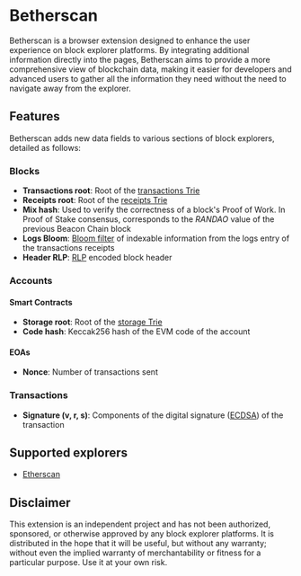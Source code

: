 # Betherscan
Betherscan is a browser extension designed to enhance the user experience on block explorer platforms. By integrating additional information directly into the pages, Betherscan aims to provide a more comprehensive view of blockchain data, making it easier for developers and advanced users to gather all the information they need without the need to navigate away from the explorer.

## Features
Betherscan adds new data fields to various sections of block explorers, detailed as follows:

### Blocks
- **Transactions root**: Root of the [transactions Trie](https://ethereum.org/developers/docs/data-structures-and-encoding/patricia-merkle-trie#transaction-trie)
- **Receipts root**: Root of the [receipts Trie](https://ethereum.org/developers/docs/data-structures-and-encoding/patricia-merkle-trie#receipts-trie)
- **Mix hash**: Used to verify the correctness of a block's Proof of Work. In Proof of Stake consensus, corresponds to the _RANDAO_ value of the previous Beacon Chain block
- **Logs Bloom**: [Bloom filter](https://en.wikipedia.org/wiki/Bloom_filter) of indexable information from the logs entry of the transactions receipts
- **Header RLP**: [RLP](https://ethereum.org/developers/docs/data-structures-and-encoding/rlp) encoded block header

### Accounts
#### Smart Contracts
- **Storage root**: Root of the [storage Trie](https://ethereum.org/developers/docs/data-structures-and-encoding/patricia-merkle-trie#storage-trie)
- **Code hash**: Keccak256 hash of the EVM code of the account

#### EOAs
- **Nonce**: Number of transactions sent

### Transactions
- **Signature (v, r, s)**: Components of the digital signature ([ECDSA](https://en.wikipedia.org/wiki/Elliptic_Curve_Digital_Signature_Algorithm)) of the transaction

## Supported explorers
- [Etherscan](https://etherscan.io)

## Disclaimer
This extension is an independent project and has not been authorized, sponsored, or otherwise approved by any block explorer platforms. It is distributed in the hope that it will be useful, but without any warranty; without even the implied warranty of merchantability or fitness for a particular purpose. Use it at your own risk.
